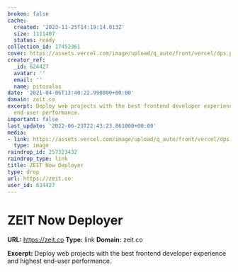 ```yaml
---
broken: false
cache:
  created: '2023-11-25T14:19:14.013Z'
  size: 1111407
  status: ready
collection_id: 17452361
cover: https://assets.vercel.com/image/upload/q_auto/front/vercel/dps.png
creator_ref:
  _id: 624427
  avatar: ''
  email: ''
  name: pitosalas
date: '2021-04-06T13:40:22.998000+00:00'
domain: zeit.co
excerpt: Deploy web projects with the best frontend developer experience and highest
  end-user performance.
important: false
last_update: '2022-06-23T22:43:23.861000+00:00'
media:
- link: https://assets.vercel.com/image/upload/q_auto/front/vercel/dps.png
  type: image
raindrop_id: 257323432
raindrop_type: link
title: ZEIT Now Deployer
type: drop
url: https://zeit.co
user_id: 624427
---
```


# ZEIT Now Deployer

**URL:** https://zeit.co
**Type:** link
**Domain:** zeit.co

**Excerpt:** Deploy web projects with the best frontend developer experience and highest end-user performance.
